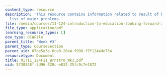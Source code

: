 ```yaml
---
content_type: resource
description: 'This resource contains information related to result of brainstorm:
  list of major problems.'
file: /media/courses/11-124-introduction-to-education-looking-forward-and-looking-back-on-education-fall-2011/5730348f3d96320ce83325fc9c7e1872_MIT11_124F11_Brnstrm_Wk3.pdf
file_type: application/pdf
learning_resource_types: []
ocw_type: OCWFile
parent_title: 'Week #3'
parent_type: CourseSection
parent_uid: 67ae5a3e-6ce8-20e4-f998-f7f1244de734
resourcetype: Document
title: MIT11_124F11_Brnstrm_Wk3.pdf
uid: 5730348f-3d96-320c-e833-25fc9c7e1872
---
```

